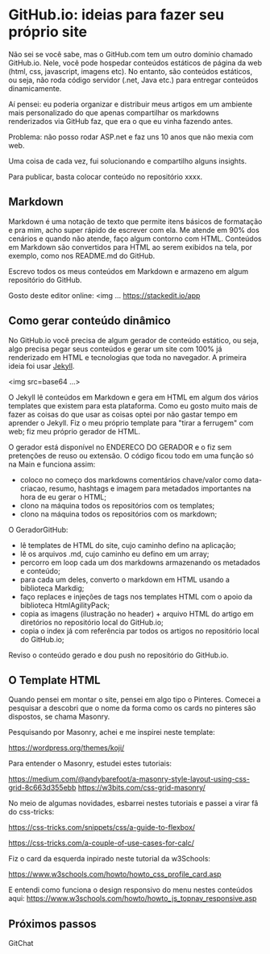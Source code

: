 # GitHub.io: ideias para fazer seu próprio site

Não sei se você sabe, mas o GitHub.com tem um outro domínio chamado GitHub.io. Nele, você pode hospedar conteúdos estáticos de página da web (html, css, javascript, imagens etc). No entanto, são conteúdos estáticos, ou seja, não roda código servidor (.net, Java etc.) para entregar conteúdos dinamicamente.

Aí pensei: eu poderia organizar e distribuir meus artigos em um ambiente mais personalizado do que apenas compartilhar os markdowns renderizados via GitHub faz, que era o que eu vinha fazendo antes.

Problema: não posso rodar ASP.net e faz uns 10 anos que não mexia com web.

Uma coisa de cada vez, fui solucionando e compartilho alguns insights.

Para publicar, basta colocar conteúdo no repositório xxxx.

## Markdown

Markdown é uma notação de texto que permite itens básicos de formatação e pra mim, acho super rápido de escrever com ela. Me atende em 90% dos cenários e quando não atende, faço algum contorno com HTML. Conteúdos em Markdown são convertidos para HTML ao serem exibidos na tela, por exemplo, como nos README.md do GitHub.

Escrevo todos os meus conteúdos em Markdown e armazeno em algum repositório do GitHub.

Gosto deste editor online: 
<img ...
https://stackedit.io/app

## Como gerar conteúdo dinâmico

No GitHub.io você precisa de algum gerador de conteúdo estático, ou seja, algo precisa pegar seus conteúdos e gerar um site com 100% já renderizado em HTML e tecnologias que toda no navegador. A primeira ideia foi usar [Jekyll](https://jekyllrb.com).

<img src=base64 ...>

O Jekyll lê conteúdos em Markdown e gera em HTML em algum dos vários templates que existem para esta plataforma. Como eu gosto muito mais de fazer as coisas do que usar as coisas optei por não gastar tempo em aprender o Jekyll. Fiz o meu próprio template para "tirar a ferrugem" com web; fiz meu próprio gerador de HTML.

O gerador está disponível no ENDERECO DO GERADOR e o fiz sem pretenções de reuso ou extensão. O código ficou todo em uma função só na Main e funciona assim:

- coloco no começo dos markdowns comentários chave/valor como data-criacao, resumo, hashtags e imagem para metadados importantes na hora de eu gerar o HTML;
- clono na máquina todos os repositórios com os templates;
- clono na máquina todos os repositórios com os markdown;

O GeradorGitHub:

- lê templates de HTML do site, cujo caminho defino na aplicação;
- lê os arquivos .md, cujo caminho eu defino em um array;
- percorro em loop cada um dos markdowns armazenando os metadados e conteúdo;
- para cada um deles, converto o markdown em HTML usando a biblioteca Markdig;
- faço replaces e injeções de tags nos templates HTML com o apoio da biblioteca HtmlAgilityPack;
- copia as imagens (ilustração no header) + arquivo HTML do artigo em diretórios no repositório local do GitHub.io;
- copia o index já com referência par todos os artigos no repositório local do GitHub.io;

Reviso o conteúdo gerado e dou push no repositório do GitHub.io.

## O Template HTML

Quando pensei em montar o site, pensei em algo tipo o Pinteres. Comecei a pesquisar a descobri que o nome da forma como os cards no pinteres são dispostos, se chama Masonry.

Pesquisando por Masonry, achei e me inspirei neste template:

https://wordpress.org/themes/koji/

Para entender o Masonry, estudei estes tutoriais:

https://medium.com/@andybarefoot/a-masonry-style-layout-using-css-grid-8c663d355ebb
https://w3bits.com/css-grid-masonry/

No meio de algumas novidades, esbarrei nestes tutoriais e passei a virar fâ do css-tricks:

https://css-tricks.com/snippets/css/a-guide-to-flexbox/

https://css-tricks.com/a-couple-of-use-cases-for-calc/

Fiz o card da esquerda inpirado neste tutorial da w3Schools:

https://www.w3schools.com/howto/howto_css_profile_card.asp

E entendi como funciona o design responsivo do menu nestes conteúdos aqui:
https://www.w3schools.com/howto/howto_js_topnav_responsive.asp





## Próximos passos
GitChat
